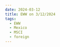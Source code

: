 ```yaml
---
date: 2024-03-12
title: EWW on 3/12/2024
tags: 
  - EWW
  - Mexico
  - MSCI
  - foreign
---
```

<div class="post">
<snapshot-grid 
    :reports="['2024/03/11/CTA/EWW', '2024/03/12/CTA/EWW', '2024/03/12/MTP/EWW']"
    chart="2024/03/12/Chart/EWW"
/>
<p>

</p>
<p>

</p>
</div>